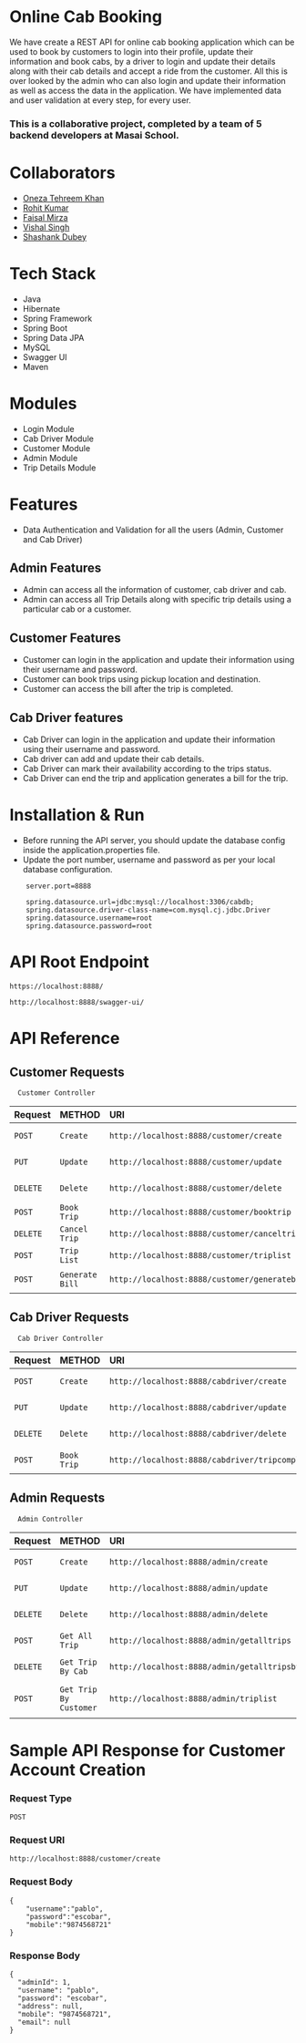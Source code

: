 
# Online Cab Booking

We have create a REST API for online cab booking application which can be used to book by customers to login into their profile, update their information and 
book cabs, by a driver to login and update their details along with their cab details and accept a ride from the customer. All this is over looked by the 
admin who can also login and update their information as well as access the data in the application. We have implemented data and user validation at every 
step, for every user.


### This is a collaborative project, completed by a team of 5 backend developers at Masai School.

# Collaborators

- [Oneza Tehreem Khan](https://www.github.com/Oneza786)
- [Rohit Kumar](https://www.github.com/rohitkumar6324)
- [Faisal Mirza](https://www.github.com/faisal1205)
- [Vishal Singh](https://www.github.com/vishal9sep)
- [Shashank Dubey](https://www.github.com/shashankdofficial)

# Tech Stack
- Java
- Hibernate
- Spring Framework
- Spring Boot
- Spring Data JPA
- MySQL
- Swagger UI
- Maven

# Modules

- Login Module
- Cab Driver Module
- Customer Module
- Admin Module
- Trip Details Module

# Features

- Data Authentication and Validation for all the users (Admin, Customer and Cab Driver)

## Admin Features
- Admin can access all the information of customer, cab driver and cab.
- Admin can access all Trip Details along with specific trip details using a particular cab or a customer.


## Customer Features
- Customer can login in the application and update their information using their username and password.
- Customer can book trips using pickup location and destination.
- Customer can access the bill after the trip is completed.


## Cab Driver features
- Cab Driver can login in the application and update their information using their username and password.
- Cab driver can add and update their cab details.
- Cab Driver can mark their availability according to the trips status.
- Cab Driver can end the trip and application generates a bill for the trip.

# Installation & Run
 - Before running the API server, you should update the database config inside the application.properties file.
- Update the port number, username and password as per your local database configuration.

```
    server.port=8888

    spring.datasource.url=jdbc:mysql://localhost:3306/cabdb;
    spring.datasource.driver-class-name=com.mysql.cj.jdbc.Driver
    spring.datasource.username=root
    spring.datasource.password=root
```

# API Root Endpoint
```
https://localhost:8888/
```
```
http://localhost:8888/swagger-ui/
```
# API Reference

## Customer Requests

```http
  Customer Controller
```

| Request | METHOD     |  URI | Description                |
| :-------- | :------- | :----- | :------------------------- |
| `POST` | `Create` | `http://localhost:8888/customer/create` | Create Customer |
| `PUT` | `Update` | `http://localhost:8888/customer/update` | Update Customer |
| `DELETE` | `Delete` | `http://localhost:8888/customer/delete` | Delete Customer |
| `POST` | `Book Trip` | `http://localhost:8888/customer/booktrip` | Book Trip |
| `DELETE` | `Cancel Trip` | `http://localhost:8888/customer/canceltrip` | Cancel Trip |
| `POST` | `Trip List` | `http://localhost:8888/customer/triplist` | Trip List |
| `POST` | `Generate Bill` | `http://localhost:8888/customer/generatebill` | Generate Bill |


## Cab Driver Requests

```http
  Cab Driver Controller 
```

| Request | METHOD     |  URI | Description                |
| :-------- | :------- | :----- | :------------------------- |
| `POST` | `Create` | `http://localhost:8888/cabdriver/create` | Create Cab Driver |
| `PUT` | `Update` | `http://localhost:8888/cabdriver/update` | Update Cab Driver |
| `DELETE` | `Delete` | `http://localhost:8888/cabdriver/delete` | Delete Cab Driver |
| `POST` | `Book Trip` | `http://localhost:8888/cabdriver/tripcompleted` | Trip Completed |


## Admin Requests

```http
  Admin Controller
```

| Request | METHOD     |  URI | Description                |
| :-------- | :------- | :----- | :------------------------- |
| `POST` | `Create` | `http://localhost:8888/admin/create` | Create Admin |
| `PUT` | `Update` | `http://localhost:8888/admin/update` | Update Admin |
| `DELETE` | `Delete` | `http://localhost:8888/admin/delete` | Delete Admin |
| `POST` | `Get All Trip` | `http://localhost:8888/admin/getalltrips` | Show All Trip |
| `DELETE` | `Get Trip By Cab` | `http://localhost:8888/admin/getalltripsbycab/{cabId}` | Get All Trip By Cab ID |
| `POST` | `Get Trip By Customer` | `http://localhost:8888/admin/triplist` | Get All Trip By Customer |


# Sample API Response for Customer Account Creation
### Request Type
```
POST
```

### Request URI
```
http://localhost:8888/customer/create
```

### Request Body
```
{
    "username":"pablo",
    "password":"escobar",
    "mobile":"9874568721"
}
```
### Response Body

```
{
  "adminId": 1,
  "username": "pablo",
  "password": "escobar",
  "address": null,
  "mobile": "9874568721",
  "email": null
}
```

